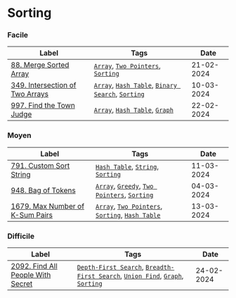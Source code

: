 # Sorting

### Facile

| Label                                                                                    | Tags                                                                                                                     | Date       |
| ---------------------------------------------------------------------------------------- | ------------------------------------------------------------------------------------------------------------------------ | ---------- |
| [88. Merge Sorted Array](../Probleme/0088.%20Merge%20Sorted%20Array/)                    | [`Array`](./array.md), [`Two Pointers`](./two_pointers.md), [`Sorting`](./sorting.md)                                    | 21-02-2024 |
| [349. Intersection of Two Arrays](../Probleme/0349.%20Intersection%20of%20Two%20Arrays/) | [`Array`](./array.md), [`Hash Table`](./hash_table.md), [`Binary Search`](./binary_search.md), [`Sorting`](./sorting.md) | 10-03-2024 |
| [997. Find the Town Judge](../Probleme/0997.%20Find%20the%20Town%20Judge/)               | [`Array`](./array.md), [`Hash Table`](./hash_table.md), [`Graph`](./graph.md)                                            | 22-02-2024 |

### Moyen

| Label                                                                                     | Tags                                                                                                                   | Date       |
| ----------------------------------------------------------------------------------------- | ---------------------------------------------------------------------------------------------------------------------- | ---------- |
| [791. Custom Sort String](../Probleme/0791.%20Custom%20Sort%20String/)                    | [`Hash Table`](./hash_table.md), [`String`](./string.md), [`Sorting`](./sorting.md)                                    | 11-03-2024 |
| [948. Bag of Tokens](../Probleme/0948.%20Bag%20of%20Tokens/)                              | [`Array`](./array.md), [`Greedy`](./greedy.md), [`Two Pointers`](./two_pointers.md), [`Sorting`](./sorting.md)         | 04-03-2024 |
| [1679. Max Number of K-Sum Pairs](../Probleme/1679.%20Max%20Number%20of%20K-Sum%20Pairs/) | [`Array`](./array.md), [`Two Pointers`](./two_pointers.md), [`Sorting`](./sorting.md), [`Hash Table`](./hash_table.md) | 13-03-2024 |

### Difficile

| Label                                                                                         | Tags                                                                                                                                                    | Date       |
| --------------------------------------------------------------------------------------------- | ------------------------------------------------------------------------------------------------------------------------------------------------------- | ---------- |
| [2092. Find All People With Secret](../Probleme/2092.%20Find%20All%20People%20With%20Secret/) | [`Depth-First Search`](./dfs.md), [`Breadth-First Search`](./bfs.md), [`Union Find`](./union_find.md), [`Graph`](./graph.md), [`Sorting`](./sorting.md) | 24-02-2024 |
